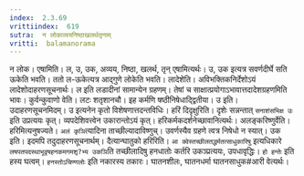 ```yaml
---
index:  2.3.69
vrittiindex:  619
sutra:  न लोकाव्ययनिष्ठाखलर्थतृनाम्
vritti:  balamanorama 
---
```


न लोक। एषामिति। ल, उ, उक, अव्यय, निष्ठा, खलर्थ, तृन् एषामित्यर्थः। उ, उक इत्यत्र सवर्णदीर्घे सति ऊकेति भवति। ततो ल-ऊकेत्यत्र आद्गुणे लोकेति भवति। लादेशेति। अविभक्तिकनिर्देशोऽयं लादेशोदाहरणसूचनार्थः। ल इति लडादीनां सामान्येन ग्रहणम्। तेषां च साक्षात्प्रयोगाऽभावात्तदादेशग्रहणमिति भावः। कुर्वन्कुवाणो वेति। लटः शतृशानचौ। इह कर्मणि षष्ठीनिषेधाद्द्वितीया। उ इति। उदाहरणसूचनमिदम्। उ इत्यनेन कृतो विशेषणात्तदन्तविधिः। हरिं दिदृक्षुरिति। दृशेः सन्नन्तात् `सनाशंसभिक्ष उः` इति उप्रत्ययः कृत्। व्यपदेशिवत्त्वेन उकारान्तोऽयं कृत्। हरिकर्मकदर्शनेच्छावानित्यर्थः। अलङ्करिष्णुर्वेति। हरिमित्यनुषज्यते। `अलं कृञि`त्यादिना ताच्छील्यादाविष्णुच्। उवर्णस्यैव ग्रहणे त्वत्र निषेधो न स्यात्। उक इति। इदमपि तदुदाहरणसूचनार्थम्। दैत्यान्घातुको हरिरिति। `आ क्वेस्तच्छीलतद्धर्मतत्साधुकारिषु` इत्यधिकारे `लषपतपदस्थाभूवृषहनकमगमशृ?भ्य उकञि`ति तच्छीलादिषु हनधातोः कर्तरि उकञ्प्रत्ययः, उपधावृद्धिः। `हो हन्तेः` इति हस्य घत्वम्। `हनस्तोऽचिण्णलोः` इति नकारस्य तकारः। घातनशीलः, घातनधर्मा घातनसाधुक#आरी वेत्यर्थः।

